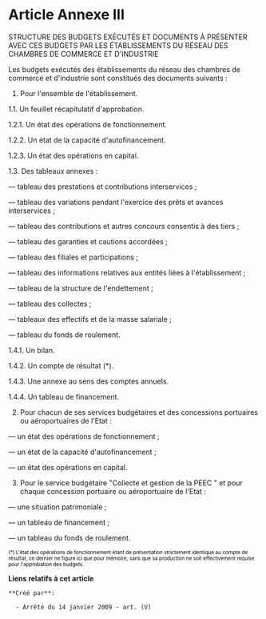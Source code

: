 # Article Annexe III

STRUCTURE DES BUDGETS EXÉCUTÉS ET DOCUMENTS À PRÉSENTER AVEC CES BUDGETS PAR LES ÉTABLISSEMENTS DU RÉSEAU DES CHAMBRES DE
COMMERCE ET D'INDUSTRIE

Les budgets exécutés des établissements du réseau des chambres de commerce et d'industrie sont constitués des documents
suivants :

1. Pour l'ensemble de l'établissement.

1.1. Un feuillet récapitulatif d'approbation.

1.2.1. Un état des opérations de fonctionnement.

1.2.2. Un état de la capacité d'autofinancement.

1.2.3. Un état des opérations en capital.

1.3. Des tableaux annexes :

― tableau des prestations et contributions interservices ;

― tableau des variations pendant l'exercice des prêts et avances interservices ;

― tableau des contributions et autres concours consentis à des tiers ;

― tableau des garanties et cautions accordées ;

― tableau des filiales et participations ;

― tableau des informations relatives aux entités liées à l'établissement ;

― tableau de la structure de l'endettement ;

― tableau des collectes ;

― tableaux des effectifs et de la masse salariale ;

― tableau du fonds de roulement.

1.4.1. Un bilan.

1.4.2. Un compte de résultat (*).

1.4.3. Une annexe au sens des comptes annuels.

1.4.4. Un tableau de financement.

2. Pour chacun de ses services budgétaires et des concessions portuaires ou aéroportuaires de l'Etat :

― un état des opérations de fonctionnement ;

― un état de la capacité d'autofinancement ;

― un état des opérations en capital.

3. Pour le service budgétaire "Collecte et gestion de la PEEC " et pour chaque concession portuaire ou aéroportuaire de
l'Etat :

― une situation patrimoniale ;

― un tableau de financement ;

― un tableau du fonds de roulement.

<font size="1" color="#808080">
  <font color="#000000" size="1"> (*) L'état des opérations de fonctionnement étant de présentation strictement identique au
compte de résultat, ce dernier ne figure ici que pour mémoire, sans que sa production ne soit effectivement requise pour
l'approbation des budgets.</font>
</font>

**Liens relatifs à cet article**

	**Créé par**:

	  - Arrêté du 14 janvier 2009 - art. (V)
